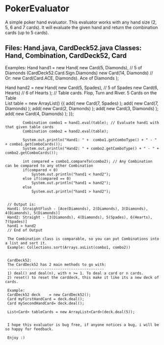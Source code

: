 # PokerEvaluator
A simple poker hand evaluator. This evaluator works with any hand size (2, 5, 6 and 7 cards). It will evaluate the given hand and return the combination cards (up to 5 cards). 

Files: Hand.java, CardDeck52.java
Classes: Hand, Combination, CardDeck52, Card
------------------------------------------------------------------

Examples:
Hand hand1 = new Hand(
               new Card(5, Diamonds), // 5 of Diamonds (CardDeck52.Card.Sign.Diamonds)
               new Card(14, Diamonds) // Or: new Card(Card.ACE, Diamonds). Ace of Diamonds
              );
             
Hand hand2 = new Hand(
               new Card(5, Spades), // 5 of Spades
               new Card(6, Hearts) // 6 of Hearts
              );
// Table cards. Flop, Turn and River. 5 Cards on the Table			
List<Card> table = new ArrayList<Card>() {{
				add(
						new Card(7, Spades)
				);
				add(
						new Card(7, Diamonds)
				);
				add(
						new Card(2, Diamonds)
				);
				add(
						new Card(3, Diamonds)
				);
				add(
						new Card(4, Diamonds)
				);
			}};
      
			Combination combo1 = hand1.eval(table); // Evaluate hand1 with that given table cards
			Combination combo2 = hand2.eval(table);
      
			System.out.println("Hand1: " +  combo1.getComboType() + " - " + combo1.getComboCards());
			System.out.println("Hand2: " + combo2.getComboType() + " - " + combo2.getComboCards());
			
			int compared = combo1.compareTo(combo2); // Any Combination can be compared to any other Combination
			if(compared < 0)
				System.out.println("hand1 < hand2");
			else if(compared == 0)
				System.out.println("hand1 = hand2");
			else
				System.out.println("hand1 > hand2");
     
     
     // Output is: 
     Hand1: StraightFlush - [Ace(Diamonds), 2(Diamonds), 3(Diamonds), 4(Diamonds), 5(Diamonds)]
     Hand2: Straight - [3(Diamonds), 4(Diamonds), 5(Spades), 6(Hearts), 7(Spades)]
     hand1 > hand2
     // End of Output
     
     The Combination class is comparable, so you can put Combinations into a list and sort it.
     Example: Collections.sort(Arrays.asList(combo1, combo2))
     
     
     CardDeck52:
     The CardDeck52 has 2 main methods to go with:
     --------------------------------------------
     1) deal() and deal(n), with n >= 1. To deal a card or n cards.
     2) reset() to reset the carddeck, this make it like its a new deck of cards.
     
     Example:
     CardDeck52 deck 	= new CardDeck52();
     Card myFirstHandCard = deck.deal();
     Card mySecondHandCard= deck.deal();
     
     List<Card> tableCards = new ArrayList<Card>(deck.deal(5));
     
     
     I hope this evaluator is bug free, if anyone notices a bug, i will be so happy for feedback.
     
     Enjoy :)
     
     
